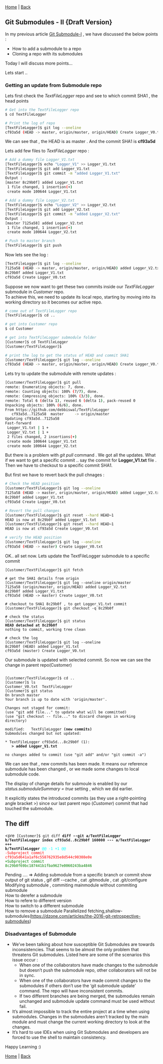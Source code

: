 [Home](https://debbiswal.github.io/Tech-BITE/) \| [Back](https://debbiswal.github.io/Tech-BITE/#git)  

## Git Submodules - II {Draft Version}
In my previous article [Git Submodule-I](../Art-3/submodule.md) , we have discussed the below points :
* How to add a submodule to a repo
* Cloning a repo with its submodules

Today I will discuss more points...

Lets start .. 

### Getting an update from Submodule repo

Lets first check the *TextFileLogger* repo and see to which commit SHA1 , the head points 
```bash
# Get into the TextFileLogger repo
$ cd TextFileLogger

# Print the log of repo
[TextFileLogger]$ git log --oneline
cf93a5d (HEAD -> master, origin/master, origin/HEAD) Create Logger_V0.txt
```
We can see that , the HEAD is as master . And the commit SHA1 is **cf93a5d**

Lets add few files to *TextFileLogger* repo :
```bash
# Add a dummy file Logger_V1.txt
[TextFileLogger]$ echo "Logger_V1" >> Logger_V1.txt
[TextFileLogger]$ git add Logger_V1.txt
[TextFileLogger]$ git commit -m "added Logger_V1.txt"
Output :
[master 8c29b0f] added Logger_V1.txt
 1 file changed, 1 insertion(+)
 create mode 100644 Logger_V1.txt
 
# Add a dummy file Logger_V2.txt
[TextFileLogger]$ echo "Logger_V2" >> Logger_V2.txt
[TextFileLogger]$ git add Logger_V2.txt
[TextFileLogger]$ git commit -m "added Logger_V2.txt"
Output :
[master 7125a58] added Logger_V2.txt
 1 file changed, 1 insertion(+)
 create mode 100644 Logger_V2.txt

# Push to master branch
[TextFileLogger]$ git push
```

Now lets see the log :
```bash
[TextFileLogger]$ git log --oneline
7125a58 (HEAD -> master, origin/master, origin/HEAD) added Logger_V2.txt
8c29b0f added Logger_V1.txt
cf93a5d Create Logger_V0.txt
```

Suppose we now want to get these two commits inside our *TextFileLogger* submodule in *Customer* repo.  
To achieve this, we need to update its local repo, starting by moving into its working directory so it becomes our active repo.
```bash
# come out of TextFileLogger repo
[TextFileLogger]$ cd ..

# get into Customer repo
$ cd Customer

# get into TextFileLogger submodule folder
[Customer]$ cd TextFileLogger
[Customer/TextFileLogger]$

# print the log to get the status of HEAD and commit SHA1
[Customer/TextFileLogger]$ git log --oneline
cf93a5d (HEAD -> master, origin/master, origin/HEAD) Create Logger_V0.txt
```

Lets try to update the submodule with remote updates :
```bash
[Customer/TextFileLogger]$ git pull
remote: Enumerating objects: 7, done.
remote: Counting objects: 100% (7/7), done.
remote: Compressing objects: 100% (3/3), done.
remote: Total 6 (delta 1), reused 6 (delta 1), pack-reused 0
Unpacking objects: 100% (6/6), done.
From https://github.com/debbiswal/TextFileLogger
   cf93a5d..7125a58  master     -> origin/master
Updating cf93a5d..7125a58
Fast-forward
 Logger_V1.txt | 1 +
 Logger_V2.txt | 1 +
 2 files changed, 2 insertions(+)
 create mode 100644 Logger_V1.txt
 create mode 100644 Logger_V2.txt
```
But there is a problem with *git pull* command . We got all the updates.
What if we want to get a specific commit .. say the commit for **Logger_V1.txt** file .
Then we have to checkout to a specific commit SHA1.

But first we have to revert back the pull chnages :
```bash
# Check the HEAD position
[Customer/TextFileLogger]$ git log --oneline
7125a58 (HEAD -> master, origin/master, origin/HEAD) added Logger_V2.txt
8c29b0f added Logger_V1.txt
cf93a5d Create Logger_V0.txt

# Revert the pull changes
[Customer/TextFileLogger]$ git reset --hard HEAD~1
HEAD is now at 8c29b0f added Logger_V1.txt
[Customer/TextFileLogger]$ git reset --hard HEAD~1
HEAD is now at cf93a5d Create Logger_V0.txt

# verify the HEAD position
[Customer/TextFileLogger]$ git log --oneline
cf93a5d (HEAD -> master) Create Logger_V0.txt
```
OK.. all set now.
Lets update the TextFileLogger submodule to a specific commit
<pre class="highlight"><code>[Customer/TextFileLogger]$ git fetch

<span class="c"># get the SHA1 details from origin</span>
[Customer/TextFileLogger]$ git log --oneline origin/master
7125a58 (origin/master, origin/HEAD) added Logger_V2.txt
8c29b0f added Logger_V1.txt
cf93a5d (HEAD -> master) Create Logger_V0.txt

<span class="c"># checkout to SHA1 8c29b0f , to get Logger_V1.txt commit</span>
[Customer/TextFileLogger]$ git checkout -q 8c29b0f

<span class="c"># check the status</span> 
[Customer/TextFileLogger]$ git status
<b>HEAD detached at 8c29b0f</b>
nothing to commit, working tree clean

<span class="c"># check the log</span>
[Customer/TextFileLogger]$ git log --oneline
8c29b0f (HEAD) added Logger_V1.txt
cf93a5d (master) Create Logger_V0.txt</code></pre>

Our submodule is updated with selected commit. So now we can see the change in parent repo(Customer)
<pre class="highlight"><code>
[Customer/TextFileLogger]$ cd ..
[Customer]$ ls
Customer_V0.txt  TextFileLogger
[Customer]$ git status
On branch master
Your branch is up to date with 'origin/master'.

Changes not staged for commit:
(use "git add file..." to update what will be committed)
(use "git checkout -- file..." to discard changes in working directory)

modified:   TextFileLogger <b>(new commits)</b>
Submodules changed but not updated:

* TextFileLogger cf93a5d...8c29b0f (1):
  <b> > added Logger_V1.txt</b>

no changes added to commit (use "git add" and/or "git commit -a")
</code></pre>
We can see that , new commits has been made. It means our reference submodule has been changed , or we made some changes to local submodule code.

The display of change details for submoule   is enabled by our *status.submoduleSummary = true* setting  , which we did earlier.  

It explicitly states the introduced commits (as they use a right-pointing angle bracket >) since our last parent repo (*Customer*) commit that had touched the submodule.

## The diff
<pre<code>
[Customer]$ git diff
<b>diff --git a/TextFileLogger b/TextFileLogger
index cf93a5d..8c29b0f 160000
--- a/TextFileLogger
 +++ b/TextFileLogger</b>
<span style="color:cyan">@@ -1 +1 @@</span>
<span style="color:red">-Subproject commit cf93a5d641a1af6c558762935e8d544c90308e0e</span>
<span style="color:green">+Subproject commit 8c29b0f69bc187441b1fba9627e0060243ba4846</span>
 </code></pre>

Pending .... =>
Adding submodule from a specific branch or commit
show output of git status , gif diff --cache , cat .gitmodule , cat .git/configure  
Modifying submodule , commiting mainmodule without commiting submodule  
How to derefer a submodule  
How to refere to different version  
How to switch to a different submodule  
How to remove a submodule 
Parallelized fetching,shallow-submodules(https://dzone.com/articles/the-2016-git-retrospective-submodules)  


### Disadvantages of Submodule  
* We’ve been talking about how susceptible Git Submodules are towards inconsistencies. That seems to be almost the only problem that threatens Git submodules. Listed here are some of the scenarios this issue occur :
  * When one of the collaborators have made changes to the submodule but doesn’t push the submodule repo, other collaborators will not be in sync.
  * When one of the collaborators have made commit changes to the submodules if others don’t use the ‘git submodule update’ command. The repo will have inconsistent commits.
  * If two different branches are being merged, the submodules remain unchanged and submodule update command must be used without fail.
* It’s almost impossible to track the entire project at a time when using submodules. Changes in the submodules aren’t tracked by the main module and must change the current working directory to look at the changes.  
* It’s hard to use IDEs when using Git Submodules and developers are forced to use the shell to maintain consistency.  

Happy Learning :)  

[Home](https://debbiswal.github.io/Tech-BITE/) \| [Back](https://debbiswal.github.io/Tech-BITE/#git)  
